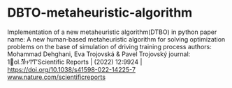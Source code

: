 # DBTO-metaheuristic-algorithm
Implementation of a new metaheuristic algorithm(DTBO) in python
paper name:
A new human‑based metaheuristic algorithm for solving optimization problems on the base of simulation of driving training process
authors:
Mohammad Dehghani, Eva Trojovská & Pavel Trojovský
journal:
1ol.:ȋͬͭͮͯͰͱͲͳʹScientific Reports | (2022) 12:9924 | https://doi.org/10.1038/s41598-022-14225-7 www.nature.com/scientificreports
